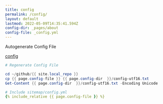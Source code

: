 ```yaml
---
title: config
permalink: /config/
layout: default
lastmod: 2022-05-09T14:35:41.594Z
config-dir: _pages/about
config-file: _config.yml
---
```


Autogenerate Config File

[config]()

```powershell
# Regenerate Config File

cd ~/github/{{ site.local_repo }}
cp {{ page.config-file }} {{ page.config-dir  }}/config-utf16.txt
Get-Content {{ page.config-dir  }}/config-utf16.txt -Encoding Unicode | Set-Content -Encoding UTF8 {{ page.config-dir }}/{{ page.config-file }}
```

```yml
# Include sitemap/config.yml
{% include_relative {{ page.config-file }} %}
```
